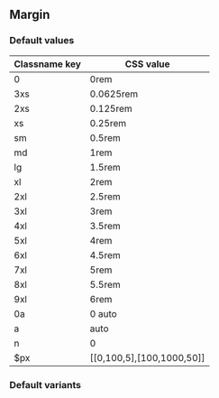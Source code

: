 ## Margin


<!-- <values.margin> -->
### Default values
|Classname key|CSS value                |
|-------------|-------------------------|
|0            |0rem                     |
|3xs          |0.0625rem                |
|2xs          |0.125rem                 |
|xs           |0.25rem                  |
|sm           |0.5rem                   |
|md           |1rem                     |
|lg           |1.5rem                   |
|xl           |2rem                     |
|2xl          |2.5rem                   |
|3xl          |3rem                     |
|4xl          |3.5rem                   |
|5xl          |4rem                     |
|6xl          |4.5rem                   |
|7xl          |5rem                     |
|8xl          |5.5rem                   |
|9xl          |6rem                     |
|0a           |0 auto                   |
|a            |auto                     |
|n            |0                        |
|$px          |[[0,100,5],[100,1000,50]]|

<!-- </values.margin> -->


<!-- <variants.margin> -->
### Default variants

<!-- </variants.margin> -->
